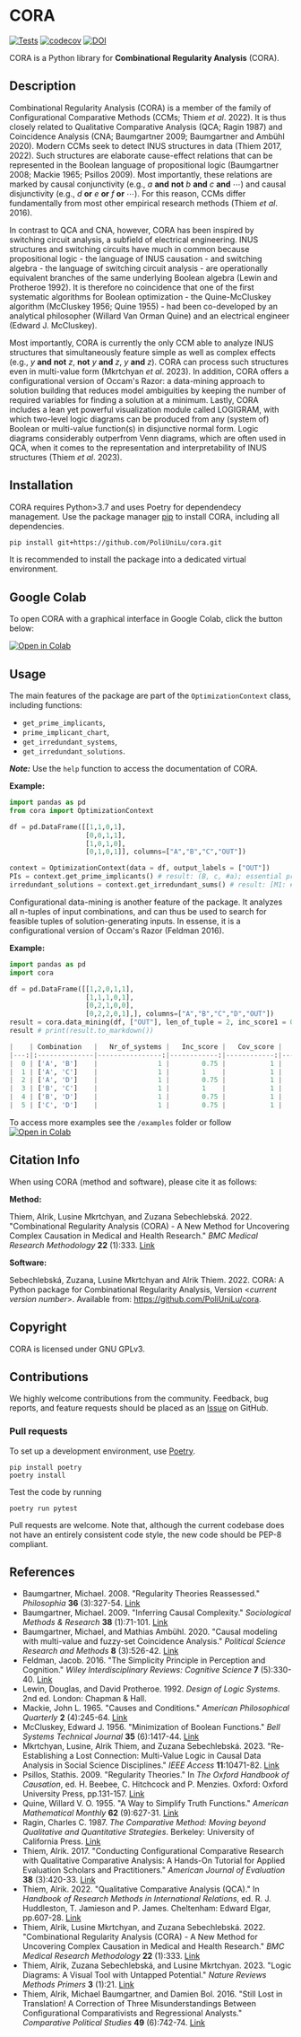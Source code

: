 # CORA
[![Tests](https://github.com/PoliUniLu/cora/workflows/Cora/badge.svg)](https://github.com/PoliUniLu/cora/actions?workflow=Cora)
[![codecov](https://codecov.io/github/PoliUniLu/cora/branch/master/graph/badge.svg?token=36V7QBSJI3)](https://codecov.io/github/PoliUniLu/cora)
[![DOI](https://zenodo.org/badge/289114682.svg)](https://zenodo.org/badge/latestdoi/289114682)



CORA is a Python library for **Combinational Regularity Analysis** (CORA). 

## Description

Combinational Regularity Analysis (CORA) is a member of the family of Configurational Comparative Methods (CCMs; Thiem *et al*. 2022). It is thus closely related to Qualitative Comparative Analysis (QCA; Ragin 1987) and Coincidence Analysis (CNA; Baumgartner 2009; Baumgartner and Ambühl 2020). Modern CCMs seek to detect INUS structures in data (Thiem 2017, 2022). Such structures are elaborate cause-effect relations that can be represented in the Boolean language of propositional logic (Baumgartner 2008; Mackie 1965; Psillos 2009). Most importantly, these relations are marked by causal conjunctivity (e.g., *a* **and** **not** *b* **and** *c* **and** $\cdots$) and causal disjunctivity (e.g., *d* **or** *e* **or** *f* **or** $\cdots$). For this reason, CCMs differ fundamentally from most other empirical research methods (Thiem *et al*. 2016).

In contrast to QCA and CNA, however, CORA has been inspired by switching circuit analysis, a subfield of electrical engineering. INUS structures and switching circuits have much in common because propositional logic - the language of INUS causation - and switching algebra - the language of switching circuit analysis - are operationally equivalent branches of the same underlying Boolean algebra (Lewin and Protheroe 1992). It is therefore no coincidence that one of the first systematic algorithms for Boolean optimization - the Quine-McCluskey algorithm (McCluskey 1956; Quine 1955) - had been co-developed by an analytical philosopher (Willard Van Orman Quine) and an electrical engineer (Edward J. McCluskey).

Most importantly, CORA is currently the only CCM able to analyze INUS structures that simultaneously feature simple as well as complex effects (e.g., *y* **and** **not** *z*, **not** *y* **and** *z*, *y* **and** *z*). CORA can process such structures even in multi-value form (Mkrtchyan *et al*. 2023). In addition, CORA offers a configurational version of Occam's Razor: a data-mining approach to solution building that reduces model ambiguities by keeping the number of required variables for finding a solution at a minimum. Lastly, CORA includes a lean yet powerful visualization module called LOGIGRAM, with which two-level logic diagrams can be produced from any (system of) Boolean or multi-value function(s) in disjunctive normal form. Logic diagrams considerably outperfrom Venn diagrams, which are often used in QCA, when it comes to the representation and interpretability of INUS structures (Thiem *et al*. 2023).

## Installation

CORA requires Python>3.7 and uses Poetry for dependendecy management. Use the package manager [pip](https://pip.pypa.io/en/stable/) to install CORA, including all dependencies.

```bash
pip install git+https://github.com/PoliUniLu/cora.git
```

It is recommended to install the package into a dedicated virtual environment.

## Google Colab

To open CORA with a graphical interface in Google Colab, click the button below:

[![Open in Colab](https://colab.research.google.com/assets/colab-badge.svg)](https://colab.research.google.com/gist/ZuzanaSebb/97472c33a9fd74e73c88a2978b2b90c4/-cora_1-0-3.ipynb?authuser=1)
## Usage
The main features of the package are part of the `OptimizationContext` class, including functions:
- `get_prime_implicants`,
- `prime_implicant_chart`,
- `get_irredundant_systems`,
- `get_irredundant_solutions`.

***Note:***
Use the `help` function to access the documentation of CORA.

**Example:**
```python
import pandas as pd
from cora import OptimizationContext

df = pd.DataFrame([[1,1,0,1],
                   [0,0,1,1],
                   [1,0,1,0],
                   [0,1,0,1]], columns=["A","B","C","OUT"])

context = OptimizationContext(data = df, output_labels = ["OUT"])
PIs = context.get_prime_implicants() # result: (B, c, #a); essential prime implicants are marked by prefixed hashtags
irredundant_solutions = context.get_irredundant_sums() # result: [M1: #a + B, M2: #a + c]
```
Configurational data-mining is another feature of the package. It analyzes all n-tuples of input combinations, and can thus be used to search for feasible tuples of solution-generating inputs. In essense, it is a configurational version of Occam's Razor (Feldman 2016). 

**Example:**
```python
import pandas as pd
import cora

df = pd.DataFrame([[1,2,0,1,1],
                   [1,1,1,0,1],
                   [0,2,1,0,0],
                   [0,2,2,0,1],], columns=["A","B","C","D","OUT"])
result = cora.data_mining(df, ["OUT"], len_of_tuple = 2, inc_score1 = 0.5, n_cut = 1)
result # print(result.to_markdown())

|    | Combination   |   Nr_of_systems |   Inc_score |   Cov_score |   Score |
|---:|:--------------|----------------:|------------:|------------:|--------:|
|  0 | ['A', 'B']    |               1 |        0.75 |           1 |    0.75 |
|  1 | ['A', 'C']    |               1 |        1    |           1 |    1    |
|  2 | ['A', 'D']    |               1 |        0.75 |           1 |    0.75 |
|  3 | ['B', 'C']    |               1 |        1    |           1 |    1    |
|  4 | ['B', 'D']    |               1 |        0.75 |           1 |    0.75 |
|  5 | ['C', 'D']    |               1 |        0.75 |           1 |    0.75 |

```
To access more examples see the `/examples` folder or follow [![Open in Colab](https://colab.research.google.com/assets/colab-badge.svg)](https://colab.research.google.com/gist/ZuzanaSebb/800d5d1fce3da66127369ccc7511a122/-cora_1-0-3.ipynb?authuser=1)



## Citation Info

When using CORA (method and software), please cite it as follows:

**Method:**

Thiem, Alrik, Lusine Mkrtchyan, and Zuzana Sebechlebská. 2022. "Combinational Regularity Analysis (CORA) - A New Method for Uncovering Complex Causation in Medical and Health Research." *BMC Medical Research Methodology*  **22** (1):333. [Link](http://dx.doi.org/10.1186/s12874-022-01800-9)

**Software:**

Sebechlebská, Zuzana, Lusine Mkrtchyan and Alrik Thiem. 2022. CORA: A Python package for Combinational Regularity Analysis, Version <*current version number*>. Available from: https://github.com/PoliUniLu/cora.


## Copyright

CORA is licensed under GNU GPLv3. 

## Contributions 

We highly welcome contributions from the community. Feedback, bug reports, and feature requests should be placed as an [Issue](https://github.com/PoliUniLu/cora/issues) on GitHub.

### Pull requests
To set up a development environment, use [Poetry](https://python-poetry.org/).
```console
pip install poetry
poetry install
```
Test the code by running
```console
poetry run pytest
```
Pull requests are welcome. Note that, although the current codebase does not have an entirely consistent code style, the new code should be PEP-8 compliant.

## References

* Baumgartner, Michael. 2008. "Regularity Theories Reassessed." *Philosophia* **36** (3):327-54. [Link](https://doi.org/10.1177/0049124109339)
* Baumgartner, Michael. 2009. "Inferring Causal Complexity." *Sociological Methods & Research* **38** (1):71-101. [Link](https://doi.org/10.1177/0049124109339)
* Baumgartner, Michael, and Mathias Ambühl. 2020. "Causal modeling with multi-value and fuzzy-set Coincidence Analysis." *Political Science Research and Methods* **8** (3):526-42. [Link](https://doi.org/10.1017/psrm.2018.45)
* Feldman, Jacob. 2016. "The Simplicity Principle in Perception and Cognition." *Wiley Interdisciplinary Reviews: Cognitive Science* **7** (5):330-40. [Link](https://doi.org/10.1002/wcs.1406)
* Lewin, Douglas, and David Protheroe. 1992. *Design of Logic Systems*. 2nd ed. London: Chapman & Hall.
* Mackie, John L. 1965. "Causes and Conditions." *American Philosophical Quarterly* **2** (4):245-64. [Link](https://www.jstor.org/stable/20009173)
* McCluskey, Edward J. 1956. "Minimization of Boolean Functions." *Bell Systems Technical Journal* **35** (6):1417-44. [Link](http://onlinelibrary.wiley.com/doi/10.1002/j.1538-7305.1956.tb03835.x/abstract)
* Mkrtchyan, Lusine, Alrik Thiem, and Zuzana Sebechlebská. 2023. "Re-Establishing a Lost Connection: Multi-Value Logic in Causal Data Analysis in Social Science Disciplines." *IEEE Access* **11**:10471-82. [Link](https://doi.org/10.1109/ACCESS.2023.3240094)
* Psillos, Stathis. 2009. "Regularity Theories." In *The Oxford Handbook of Causation*, ed. H. Beebee, C. Hitchcock and P. Menzies. Oxford: Oxford University Press, pp.131-157. [Link](https://doi.org/10.1093/oxfordhb/9780199279739.003.0008)
* Quine, Willard V. O. 1955. "A Way to Simplify Truth Functions." *American Mathematical Monthly* **62** (9):627-31. [Link](http://www.jstor.org/stable/2307285)
* Ragin, Charles C. 1987. *The Comparative Method: Moving beyond Qualitative and Quantitative Strategies*. Berkeley: University of California Press. [Link](https://www.jstor.org/stable/10.1525/j.ctt1pnx57)
* Thiem, Alrik. 2017. "Conducting Configurational Comparative Research with Qualitative Comparative Analysis: A Hands-On Tutorial for Applied Evaluation Scholars and Practitioners." *American Journal of Evaluation* **38** (3):420-33. [Link](https://doi.org/10.1177/109821401667)
* Thiem, Alrik. 2022. "Qualitative Comparative Analysis (QCA)." In *Handbook of Research Methods in International Relations*, ed. R. J. Huddleston, T. Jamieson and P. James. Cheltenham: Edward Elgar, pp.607-28. [Link](https://doi.org/10.4337/9781839101014.00044)
* Thiem, Alrik, Lusine Mkrtchyan, and Zuzana Sebechlebská. 2022. "Combinational Regularity Analysis (CORA) - A New Method for Uncovering Complex Causation in Medical and Health Research." *BMC Medical Research Methodology*  **22** (1):333. [Link](http://dx.doi.org/10.1186/s12874-022-01800-9)
* Thiem, Alrik, Zuzana Sebechlebská, and Lusine Mkrtchyan. 2023. "Logic Diagrams: A Visual Tool with Untapped Potential." *Nature Reviews Methods Primers* **3** (1):21. [Link](https://rdcu.be/c7dys)
* Thiem, Alrik, Michael Baumgartner, and Damien Bol. 2016. "Still Lost in Translation! A Correction of Three Misunderstandings Between Configurational Comparativists and Regressional Analysts." *Comparative Political Studies* **49** (6):742-74. [Link](https://doi.org/10.1177/00104140145658)
